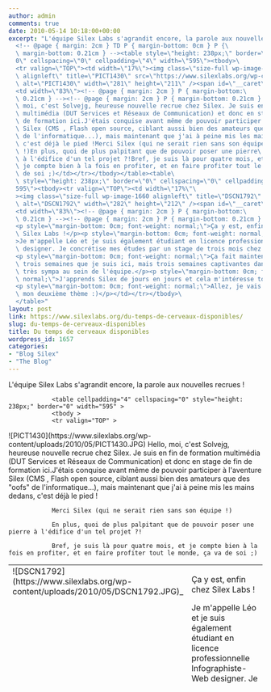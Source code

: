 ```yaml
---
author: admin
comments: true
date: 2010-05-14 10:18:00+00:00
excerpt: "L'équipe Silex Labs s'agrandit encore, la parole aux nouvelles recrues !\
  <!-- @page { margin: 2cm } TD P { margin-bottom: 0cm } P {\
  \ margin-bottom: 0.21cm } --><table style=\"height: 238px;\" border=\"\
  0\" cellspacing=\"0\" cellpadding=\"4\" width=\"595\"><tbody>\
  <tr valign=\"TOP\"><td width=\"17%\"><img class=\"size-full wp-image-1659\
  \ alignleft\" title=\"PICT1430\" src=\"https://www.silexlabs.org/wp-content/uploads/2010/05/PICT1430.JPG\"\
  \ alt=\"PICT1430\" width=\"281\" height=\"211\" /><span id=\"__caret\"> </span></td>\
  <td width=\"83%\"><!-- @page { margin: 2cm } P { margin-bottom:\
  \ 0.21cm } --><!-- @page { margin: 2cm } P { margin-bottom: 0.21cm } -->Hello,\
  \ moi, c'est Solvejg, heureuse nouvelle recrue chez Silex. Je suis en fin de formation\
  \ multimédia (DUT Services et Réseaux de Communication) et donc en stage de fin\
  \ de formation ici.J'étais conquise avant même de pouvoir participer à l'aventure\
  \ Silex (CMS , Flash open source, ciblant aussi bien des amateurs que des \"oofs\"\
  \ de l'informatique...), mais maintenant que j'ai à peine mis les mains dedans,\
  \ c'est déjà le pied !Merci Silex (qui ne serait rien sans son équipe\
  \ !)En plus, quoi de plus palpitant que de pouvoir poser une pierre\
  \ à l'édifice d'un tel projet ?!Bref, je suis là pour quatre mois, et\
  \ je compte bien à la fois en profiter, et en faire profiter tout le monde, ça va\
  \ de soi ;)</td></tr></tbody></table><table\
  \ style=\"height: 238px;\" border=\"0\" cellspacing=\"0\" cellpadding=\"4\" width=\"\
  595\"><tbody><tr valign=\"TOP\"><td width=\"17%\"\
  ><img class=\"size-full wp-image-1660 alignleft\" title=\"DSCN1792\" src=\"https://www.silexlabs.org/wp-content/uploads/2010/05/DSCN1792.JPG\"\
  \ alt=\"DSCN1792\" width=\"282\" height=\"212\" /><span id=\"__caret\">_</span></td>\
  <td width=\"83%\"><!-- @page { margin: 2cm } P { margin-bottom:\
  \ 0.21cm } --><!-- @page { margin: 2cm } P { margin-bottom: 0.21cm } -->\
  <p style=\"margin-bottom: 0cm; font-weight: normal;\">Ça y est, enfin chez\
  \ Silex Labs !</p><p style=\"margin-bottom: 0cm; font-weight: normal;\"\
  >Je m'appelle Léo et je suis également étudiant en licence professionnelle Infographiste-Web\
  \ designer. Je concrétise mes études par un stage de trois mois chez Silex.</p>\
  <p style=\"margin-bottom: 0cm; font-weight: normal;\">Ça fait maintenant\
  \ trois semaines que je suis ici, mais trois semaines captivantes dans une ambiance\
  \ très sympa au sein de l'équipe.</p><p style=\"margin-bottom: 0cm; font-weight:\
  \ normal;\">J'apprends Silex de jours en jours et cela m'intéresse tout autant.</p>\
  <p style=\"margin-bottom: 0cm; font-weight: normal;\">Allez, je vais continuer\
  \ mon deuxième thème :)</p></td></tr></tbody>\
  </table>"
layout: post
link: https://www.silexlabs.org/du-temps-de-cerveaux-disponibles/
slug: du-temps-de-cerveaux-disponibles
title: Du temps de cerveaux disponibles
wordpress_id: 1657
categories:
- "Blog Silex"
- "The Blog"
---
```


L'équipe Silex Labs s'agrandit encore, la parole aux nouvelles recrues !


				<table cellpadding="4" cellspacing="0" style="height: 238px;" border="0" width="595" >
				<tbody >
				<tr valign="TOP" >

<td width="17%" >![PICT1430](https://www.silexlabs.org/wp-content/uploads/2010/05/PICT1430.JPG)
</td>

<td width="83%" >Hello, moi, c'est Solvejg, heureuse nouvelle recrue chez Silex. Je suis en fin de formation multimédia (DUT Services et Réseaux de Communication) et donc en stage de fin de formation ici.J'étais conquise avant même de pouvoir participer à l'aventure Silex (CMS , Flash open source, ciblant aussi bien des amateurs que des "oofs" de l'informatique...), mais maintenant que j'ai à peine mis les mains dedans, c'est déjà le pied !

				Merci Silex (qui ne serait rien sans son équipe !)

				En plus, quoi de plus palpitant que de pouvoir poser une pierre à l'édifice d'un tel projet ?!

				Bref, je suis là pour quatre mois, et je compte bien à la fois en profiter, et en faire profiter tout le monde, ça va de soi ;)
</td>
				</tr>
				</tbody>
				</table>
				<table cellpadding="4" cellspacing="0" style="height: 238px;" border="0" width="595" >
				<tbody >
				<tr valign="TOP" >

<td width="17%" >![DSCN1792](https://www.silexlabs.org/wp-content/uploads/2010/05/DSCN1792.JPG)_
</td>

<td width="83%" >


Ça y est, enfin chez Silex Labs !




Je m'appelle Léo et je suis également étudiant en licence professionnelle Infographiste-Web designer. Je concrétise mes études par un stage de trois mois chez Silex.




Ça fait maintenant trois semaines que je suis ici, mais trois semaines captivantes dans une ambiance très sympa au sein de l'équipe.




J'apprends Silex de jours en jours et cela m'intéresse tout autant.




Allez, je vais continuer mon deuxième thème :)



</td>
				</tr>
				</tbody>
				</table>
